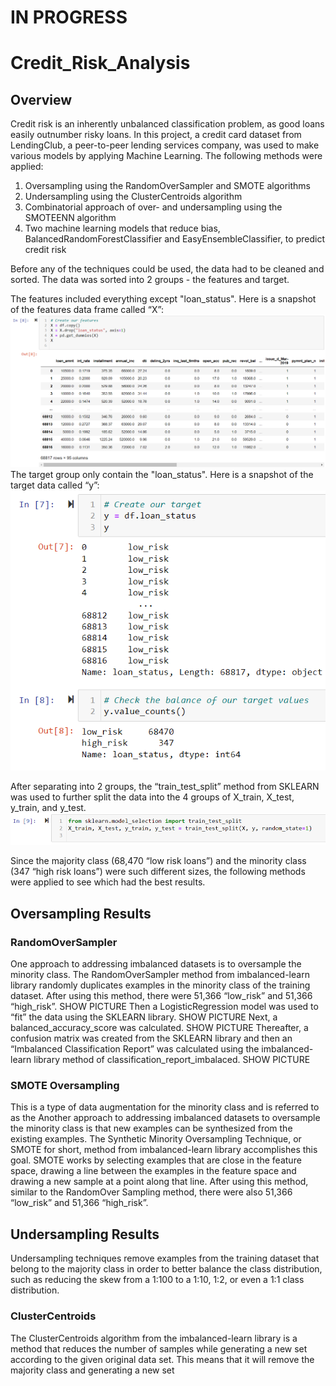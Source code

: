 # IN PROGRESS
# Credit_Risk_Analysis

## Overview
Credit risk is an inherently unbalanced classification problem, as good loans easily outnumber risky
loans. In this project, a credit card dataset from LendingClub, a peer-to-peer lending services
company, was used to make various models by applying Machine Learning.
The following methods were applied:
1) Oversampling using the RandomOverSampler and SMOTE algorithms
2) Undersampling using the ClusterCentroids algorithm
3) Combinatorial approach of over- and undersampling using the SMOTEENN algorithm
4) Two machine learning models that reduce bias, BalancedRandomForestClassifier and
EasyEnsembleClassifier, to predict credit risk


Before any of the techniques could be used, the data had to be cleaned and sorted. The data was sorted into 2 groups - the features and target.

The features included everything except "loan_status". Here is a snapshot of the features data frame called “X”:
![](Resources/X_group.png)
The target group only contain the "loan_status". Here is a snapshot of the target data called “y”:
![](Resources/y_group.png)

After separating into 2 groups, the “train_test_split” method from SKLEARN was used to further split
the data into the 4 groups of X_train, X_test, y_train, and y_test.
![](Resources/train_test_groups.png)

Since the majority class (68,470 “low risk loans”) and the minority class (347 “high risk loans”) were
such different sizes, the following methods were applied to see which had the best results.

## Oversampling Results

### RandomOverSampler
One approach to addressing imbalanced datasets is to oversample the minority class. The
RandomOverSampler method from imbalanced-learn library randomly duplicates examples in the minority class of
the training dataset. After using this method, there were 51,366 “low_risk” and 51,366 “high_risk”.
SHOW PICTURE
Then a LogisticRegression model was used to “fit” the data using the SKLEARN library.
SHOW PICTURE
Next, a balanced_accuracy_score was calculated.
SHOW PICTURE
Thereafter, a confusion matrix was created from the SKLEARN library and then an “Imbalanced
Classification Report” was calculated using the imbalanced-learn library method of classification_report_imbalaced.
SHOW PICTURE

### SMOTE Oversampling
This is a type of data augmentation for the minority class and is referred to as the
Another approach to addressing imbalanced datasets to oversample the minority class is that new
examples can be synthesized from the existing examples. The Synthetic Minority Oversampling
Technique, or SMOTE for short, method from imbalanced-learn library accomplishes this goal. SMOTE works by
selecting examples that are close in the feature space, drawing a line between the examples in the
feature space and drawing a new sample at a point along that line.
After using this method, similar to the RandomOver Sampling method, there were also 51,366
“low_risk” and 51,366 “high_risk”.

## Undersampling Results
Undersampling techniques remove examples from the training dataset that belong to the majority class
in order to better balance the class distribution, such as reducing the skew from a 1:100 to a 1:10, 1:2,
or even a 1:1 class distribution.
### ClusterCentroids
The ClusterCentroids algorithm from the imbalanced-learn library is a method that reduces the number
of samples while generating a new set according to the given original data set. This means that it will
remove the majority class and generating a new set




